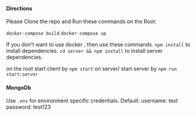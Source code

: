 #### Directions

Please Clone the repo and Run these commands on the Root:

`docker-compose build`
`docker-compose up`


If you don't want to use docker , then use these commands.
`npm install` to install dependencies.
`cd server && npm install` to install server dependencies.

on the root start client by `npm start`
on server/ start server by `npm run start:server`

#### MongoDb

Use `.env`  for environment specific credentials.
Default:
username: test
password: test123